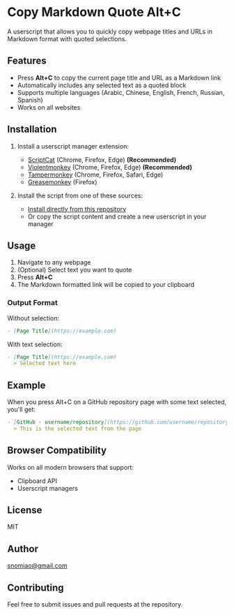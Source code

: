 # Copy Markdown Quote Alt+C

A userscript that allows you to quickly copy webpage titles and URLs in Markdown format with quoted selections.

## Features

- Press **Alt+C** to copy the current page title and URL as a Markdown link
- Automatically includes any selected text as a quoted block
- Supports multiple languages (Arabic, Chinese, English, French, Russian, Spanish)
- Works on all websites

## Installation

1. Install a userscript manager extension:

   - [ScriptCat](https://docs.scriptcat.org/) (Chrome, Firefox, Edge) **(Recommended)**
   - [Violentmonkey](https://violentmonkey.github.io/) (Chrome, Firefox, Edge) **(Recommended)**
   - [Tampermonkey](https://www.tampermonkey.net/) (Chrome, Firefox, Safari, Edge)
   - [Greasemonkey](https://www.greasespot.net/) (Firefox)

2. Install the script from one of these sources:
   - [Install directly from this repository](https://raw.githubusercontent.com/snomiao/copy-markdown-title-alt-c.user.js/main/copy-markdown-title-alt-c.user.js)
   - Or copy the script content and create a new userscript in your manager

## Usage

1. Navigate to any webpage
2. (Optional) Select text you want to quote
3. Press **Alt+C**
4. The Markdown formatted link will be copied to your clipboard

### Output Format

Without selection:

```markdown
- [Page Title](https://example.com)
```

With text selection:

```markdown
- [Page Title](https://example.com)
  > Selected text here
```

## Example

When you press Alt+C on a GitHub repository page with some text selected, you'll get:

```markdown
- [GitHub - username/repository](https://github.com/username/repository)
  > This is the selected text from the page
```

## Browser Compatibility

Works on all modern browsers that support:

- Clipboard API
- Userscript managers

## License

MIT

## Author

snomiao@gmail.com

## Contributing

Feel free to submit issues and pull requests at the repository.
